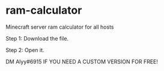 # ram-calculator
Minecraft server ram calculator for all hosts

Step 1: Download the file.

Step 2: Open it.

DM Alyy#6915 IF YOU NEED A CUSTOM VERSION FOR FREE!
